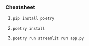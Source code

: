 
### Cheatsheet

1. `pip install poetry`

2. `poetry install`

3. `poetry run streamlit run app.py`
